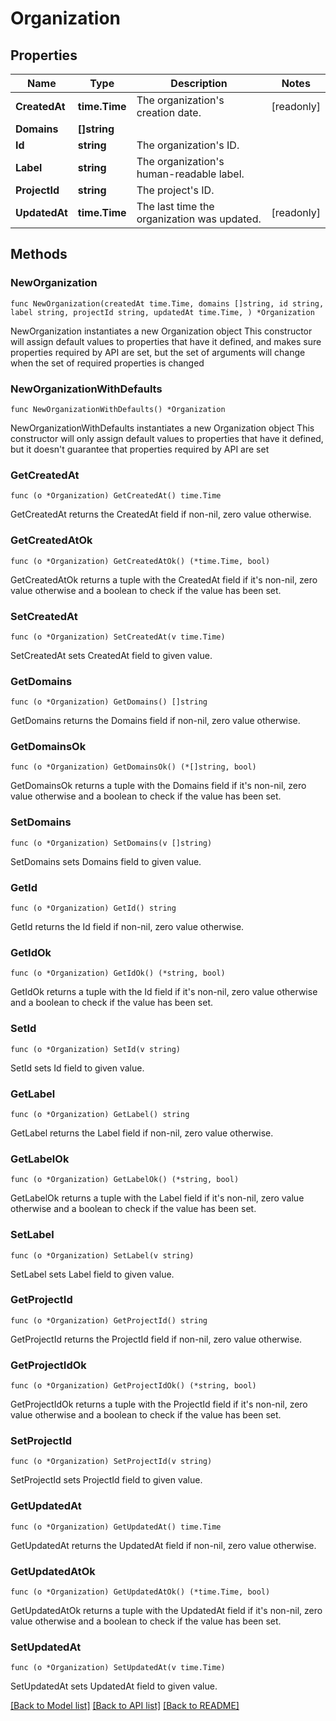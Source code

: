 # Organization

## Properties

Name | Type | Description | Notes
------------ | ------------- | ------------- | -------------
**CreatedAt** | **time.Time** | The organization&#39;s creation date. | [readonly] 
**Domains** | **[]string** |  | 
**Id** | **string** | The organization&#39;s ID. | 
**Label** | **string** | The organization&#39;s human-readable label. | 
**ProjectId** | **string** | The project&#39;s ID. | 
**UpdatedAt** | **time.Time** | The last time the organization was updated. | [readonly] 

## Methods

### NewOrganization

`func NewOrganization(createdAt time.Time, domains []string, id string, label string, projectId string, updatedAt time.Time, ) *Organization`

NewOrganization instantiates a new Organization object
This constructor will assign default values to properties that have it defined,
and makes sure properties required by API are set, but the set of arguments
will change when the set of required properties is changed

### NewOrganizationWithDefaults

`func NewOrganizationWithDefaults() *Organization`

NewOrganizationWithDefaults instantiates a new Organization object
This constructor will only assign default values to properties that have it defined,
but it doesn't guarantee that properties required by API are set

### GetCreatedAt

`func (o *Organization) GetCreatedAt() time.Time`

GetCreatedAt returns the CreatedAt field if non-nil, zero value otherwise.

### GetCreatedAtOk

`func (o *Organization) GetCreatedAtOk() (*time.Time, bool)`

GetCreatedAtOk returns a tuple with the CreatedAt field if it's non-nil, zero value otherwise
and a boolean to check if the value has been set.

### SetCreatedAt

`func (o *Organization) SetCreatedAt(v time.Time)`

SetCreatedAt sets CreatedAt field to given value.


### GetDomains

`func (o *Organization) GetDomains() []string`

GetDomains returns the Domains field if non-nil, zero value otherwise.

### GetDomainsOk

`func (o *Organization) GetDomainsOk() (*[]string, bool)`

GetDomainsOk returns a tuple with the Domains field if it's non-nil, zero value otherwise
and a boolean to check if the value has been set.

### SetDomains

`func (o *Organization) SetDomains(v []string)`

SetDomains sets Domains field to given value.


### GetId

`func (o *Organization) GetId() string`

GetId returns the Id field if non-nil, zero value otherwise.

### GetIdOk

`func (o *Organization) GetIdOk() (*string, bool)`

GetIdOk returns a tuple with the Id field if it's non-nil, zero value otherwise
and a boolean to check if the value has been set.

### SetId

`func (o *Organization) SetId(v string)`

SetId sets Id field to given value.


### GetLabel

`func (o *Organization) GetLabel() string`

GetLabel returns the Label field if non-nil, zero value otherwise.

### GetLabelOk

`func (o *Organization) GetLabelOk() (*string, bool)`

GetLabelOk returns a tuple with the Label field if it's non-nil, zero value otherwise
and a boolean to check if the value has been set.

### SetLabel

`func (o *Organization) SetLabel(v string)`

SetLabel sets Label field to given value.


### GetProjectId

`func (o *Organization) GetProjectId() string`

GetProjectId returns the ProjectId field if non-nil, zero value otherwise.

### GetProjectIdOk

`func (o *Organization) GetProjectIdOk() (*string, bool)`

GetProjectIdOk returns a tuple with the ProjectId field if it's non-nil, zero value otherwise
and a boolean to check if the value has been set.

### SetProjectId

`func (o *Organization) SetProjectId(v string)`

SetProjectId sets ProjectId field to given value.


### GetUpdatedAt

`func (o *Organization) GetUpdatedAt() time.Time`

GetUpdatedAt returns the UpdatedAt field if non-nil, zero value otherwise.

### GetUpdatedAtOk

`func (o *Organization) GetUpdatedAtOk() (*time.Time, bool)`

GetUpdatedAtOk returns a tuple with the UpdatedAt field if it's non-nil, zero value otherwise
and a boolean to check if the value has been set.

### SetUpdatedAt

`func (o *Organization) SetUpdatedAt(v time.Time)`

SetUpdatedAt sets UpdatedAt field to given value.



[[Back to Model list]](../README.md#documentation-for-models) [[Back to API list]](../README.md#documentation-for-api-endpoints) [[Back to README]](../README.md)


